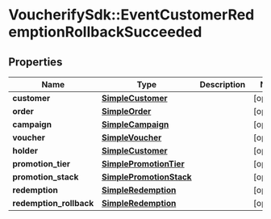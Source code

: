 # VoucherifySdk::EventCustomerRedemptionRollbackSucceeded

## Properties

| Name | Type | Description | Notes |
| ---- | ---- | ----------- | ----- |
| **customer** | [**SimpleCustomer**](SimpleCustomer.md) |  | [optional] |
| **order** | [**SimpleOrder**](SimpleOrder.md) |  | [optional] |
| **campaign** | [**SimpleCampaign**](SimpleCampaign.md) |  | [optional] |
| **voucher** | [**SimpleVoucher**](SimpleVoucher.md) |  | [optional] |
| **holder** | [**SimpleCustomer**](SimpleCustomer.md) |  | [optional] |
| **promotion_tier** | [**SimplePromotionTier**](SimplePromotionTier.md) |  | [optional] |
| **promotion_stack** | [**SimplePromotionStack**](SimplePromotionStack.md) |  | [optional] |
| **redemption** | [**SimpleRedemption**](SimpleRedemption.md) |  | [optional] |
| **redemption_rollback** | [**SimpleRedemption**](SimpleRedemption.md) |  | [optional] |

